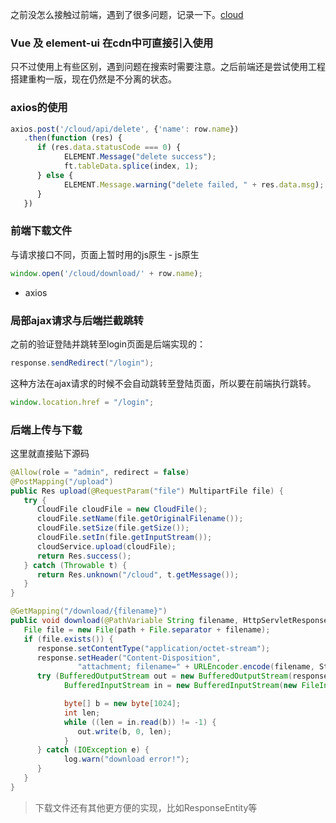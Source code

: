 之前没怎么接触过前端，遇到了很多问题，记录一下。[cloud](https://www.wuyiting.cn/cloud)

### **Vue 及 element-ui 在cdn中可直接引入使用**

只不过使用上有些区别，遇到问题在搜索时需要注意。之后前端还是尝试使用工程搭建重构一版，现在仍然是不分离的状态。

### **axios的使用**

```jsx
axios.post('/cloud/api/delete', {'name': row.name})
   .then(function (res) {
      if (res.data.statusCode === 0) {
            ELEMENT.Message("delete success");
            ft.tableData.splice(index, 1);
      } else {
            ELEMENT.Message.warning("delete failed, " + res.data.msg);
      }
   })
```

### **前端下载文件**

与请求接口不同，页面上暂时用的js原生 - js原生

```jsx
window.open('/cloud/download/' + row.name);
```

- axios

### **局部ajax请求与后端拦截跳转**

之前的验证登陆并跳转至login页面是后端实现的：

```java
response.sendRedirect("/login");
```

这种方法在ajax请求的时候不会自动跳转至登陆页面，所以要在前端执行跳转。

```jsx
window.location.href = "/login";
```

### **后端上传与下载**

这里就直接贴下源码

```java
@Allow(role = "admin", redirect = false)
@PostMapping("/upload")
public Res upload(@RequestParam("file") MultipartFile file) {
   try {
      CloudFile cloudFile = new CloudFile();
      cloudFile.setName(file.getOriginalFilename());
      cloudFile.setSize(file.getSize());
      cloudFile.setIn(file.getInputStream());
      cloudService.upload(cloudFile);
      return Res.success();
   } catch (Throwable t) {
      return Res.unknown("/cloud", t.getMessage());
   }
}

@GetMapping("/download/{filename}")
public void download(@PathVariable String filename, HttpServletResponse response) {
   File file = new File(path + File.separator + filename);
   if (file.exists()) {
      response.setContentType("application/octet-stream");
      response.setHeader("Content-Disposition",
               "attachment; filename=" + URLEncoder.encode(filename, StandardCharsets.UTF_8));
      try (BufferedOutputStream out = new BufferedOutputStream(response.getOutputStream());
            BufferedInputStream in = new BufferedInputStream(new FileInputStream(file))) {

            byte[] b = new byte[1024];
            int len;
            while ((len = in.read(b)) != -1) {
               out.write(b, 0, len);
            }
      } catch (IOException e) {
            log.warn("download error!");
      }
   }
}
```

> 下载文件还有其他更方便的实现，比如ResponseEntity等